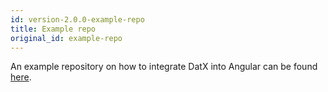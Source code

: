 ```yaml
---
id: version-2.0.0-example-repo
title: Example repo
original_id: example-repo
---
```


An example repository on how to integrate DatX into Angular can be found [here](https://github.com/infinum/js-angular-datx-example).
